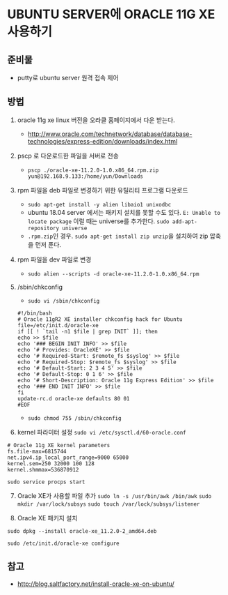 # UBUNTU SERVER에 ORACLE 11G XE 사용하기

## 준비물
- putty로 ubuntu server 원격 접속 제어

## 방법

1. oracle 11g xe linux 버전을 오라클 홈페이지에서 다운 받는다.
	- http://www.oracle.com/technetwork/database/database-technologies/express-edition/downloads/index.html

2. pscp 로 다운로드한 파일을 서버로 전송
	- `pscp ./oracle-xe-11.2.0-1.0.x86_64.rpm.zip yun@192.168.9.133:/home/yun/Downloads`
	
3. rpm 파일을 deb 파일로 변경하기 위한 유틸리티 프로그램 다운로드
	- `sudo apt-get install -y alien libaio1 unixodbc`
	- ubuntu 18.04 server 에서는 패키지 설치를 못할 수도 있다. `E: Unable to locate package` 
	이럴 때는 universe를 추가한다. `sudo add-apt-repository universe`
	- `.rpm.zip`인 경우. `sudo apt-get install zip unzip`을 설치하여 zip 압축을 먼저 푼다.

4. rpm 파일을 dev 파일로 변경
	- `sudo alien --scripts -d oracle-xe-11.2.0-1.0.x86_64.rpm `

5. /sbin/chkconfig
	- `sudo vi /sbin/chkconfig`
	```
	#!/bin/bash
	# Oracle 11gR2 XE installer chkconfig hack for Ubuntu
	file=/etc/init.d/oracle-xe  
	if [[ ! `tail -n1 $file | grep INIT` ]]; then  
	echo >> $file  
	echo '### BEGIN INIT INFO' >> $file  
	echo '# Provides: OracleXE' >> $file  
	echo '# Required-Start: $remote_fs $syslog' >> $file  
	echo '# Required-Stop: $remote_fs $syslog' >> $file  
	echo '# Default-Start: 2 3 4 5' >> $file  
	echo '# Default-Stop: 0 1 6' >> $file  
	echo '# Short-Description: Oracle 11g Express Edition' >> $file  
	echo '### END INIT INFO' >> $file  
	fi  
	update-rc.d oracle-xe defaults 80 01  
	#EOF
	```
	- `sudo chmod 755 /sbin/chkconfig`

6. kernel 파라미터 설정
`sudo vi /etc/sysctl.d/60-oracle.conf`
```
# Oracle 11g XE kernel parameters
fs.file-max=6815744  
net.ipv4.ip_local_port_range=9000 65000  
kernel.sem=250 32000 100 128  
kernel.shmmax=536870912  
```
`sudo service procps start`

7. Oracle XE가 사용할 파일 추가
`sudo ln -s /usr/bin/awk /bin/awk`
`sudo mkdir /var/lock/subsys`
`sudo touch /var/lock/subsys/listener`

8. Oracle XE 패키지 설치
```
sudo dpkg --install oracle-xe_11.2.0-2_amd64.deb  
```
```
sudo /etc/init.d/oracle-xe configure  
```

## 참고
- http://blog.saltfactory.net/install-oracle-xe-on-ubuntu/
